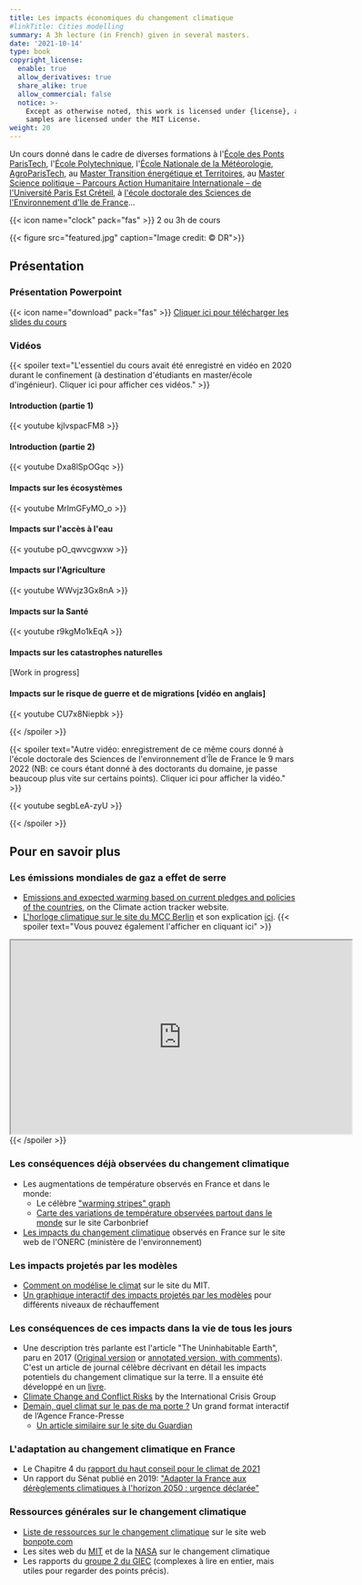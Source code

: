 ```yaml
---
title: Les impacts économiques du changement climatique
#linkTitle: Cities modelling
summary: A 3h lecture (in French) given in several masters.
date: '2021-10-14'
type: book
copyright_license:
  enable: true
  allow_derivatives: true
  share_alike: true
  allow_commercial: false
  notice: >-
    Except as otherwise noted, this work is licensed under {license}, and code
    samples are licensed under the MIT License.
weight: 20
---
```


Un cours donné dans le cadre de diverses formations à l'[École des Ponts ParisTech](https://www.ecoledesponts.fr), l'[École Polytechnique](https://www.polytechnique.edu/), l'[École Nationale de la Météorologie](http://www.enm-toulouse.fr), [AgroParisTech](http://www2.agroparistech.fr/), au [Master Transition énergétique et Territoires](https://www.ecoledesponts.fr/master-tet-transition-energetique-territoires), au [Master Science politique – Parcours Action Humanitaire Internationale – de l'Université Paris Est Créteil](https://masterhumanitaire.wordpress.com/), à [l'école doctorale des Sciences de l'Environnement d'Ile de France](http://ed129.sorbonne-universite.fr/fr/index.html)...

{{< icon name="clock" pack="fas" >}} 2 ou 3h de cours

{{< figure src="featured.jpg" caption="Image credit: © DR">}}

## Présentation

### Présentation Powerpoint
{{< icon name="download" pack="fas" >}} [Cliquer ici pour télécharger les slides du cours](https://www.dropbox.com/s/xmveztfma7xd36u/viguie%20cours%20impacts.pdf?dl=0)

### Vidéos
{{< spoiler text="L'essentiel du cours avait été enregistré en vidéo en 2020 durant le confinement (à destination d'étudiants en master/école d'ingénieur). Cliquer ici pour afficher ces vidéos." >}}

#### Introduction (partie 1)
{{< youtube kjlvspacFM8 >}} 


#### Introduction (partie 2)
{{< youtube Dxa8lSpOGqc >}} 

#### Impacts sur les écosystèmes

{{< youtube MrlmGFyMO_o >}} 

#### Impacts sur l'accès à l'eau

{{< youtube pO_qwvcgwxw >}} 

#### Impacts sur l'Agriculture
{{< youtube WWvjz3Gx8nA >}}

#### Impacts sur la Santé
{{< youtube r9kgMo1kEqA >}}

#### Impacts sur les catastrophes naturelles
[Work in progress]

#### Impacts sur le risque de guerre et de migrations [vidéo en anglais]
{{< youtube CU7x8Niepbk >}}



{{< /spoiler >}}

{{< spoiler text="Autre vidéo: enregistrement de ce même cours donné à l'école doctorale des Sciences de l'environnement d'Île de France le 9 mars 2022 (NB: ce cours étant donné à des doctorants du domaine, je passe beaucoup plus vite sur certains points). Cliquer ici pour afficher la vidéo." >}}

{{< youtube segbLeA-zyU >}}

{{< /spoiler >}}

## Pour en savoir plus

### Les émissions mondiales de gaz a effet de serre
- [Emissions and expected warming based on current pledges and policies of the countries](https://climateactiontracker.org/global/temperatures/), on the Climate action tracker website.
- [L'horloge climatique sur le site du MCC Berlin](https://www.mcc-berlin.net/fileadmin/data/clock/carbon_clock.htm) et son explication [ici](https://www.mcc-berlin.net/en/research/co2-budget.html).
{{< spoiler text="Vous pouvez également l'afficher en cliquant ici" >}}
<iframe src="https://www.mcc-berlin.net/fileadmin/data/clock/carbon_clock.htm?i=3267263" style="width:600px; height:340px;"></iframe>
{{< /spoiler >}}

### Les conséquences déjà observées du changement climatique
- Les augmentations de température observés en France et dans le monde:
  - Le célèbre ["warming stripes" graph](https://showyourstripes.info/)
  - [Carte des variations de température observées partout dans le monde](https://www.carbonbrief.org/mapped-how-every-part-of-the-world-has-warmed-and-could-continue-to-warm) sur le site Carbonbrief
- [Les impacts du changement climatique](https://www.ecologie.gouv.fr/sites/default/files/ONERC_Brochure_impacts_en_France_PDF_WEB.pdf) observés en France sur le site web de l'ONERC (ministère de l'environnement)


### Les impacts projetés par les modèles
- [Comment on modélise le climat](https://climate.mit.edu/explainers/climate-models) sur le site du MIT.
- [Un graphique interactif des impacts projetés par les modèles](https://interactive.carbonbrief.org/impacts-climate-change-one-point-five-degrees-two-degrees/?utm_source=web&utm_campaign=Redirect#) pour différents niveaux de réchauffement

### Les conséquences de ces impacts dans la vie de tous les jours
- Une description très parlante est l'article "The Uninhabitable Earth", paru en 2017 ([Original version](https://nymag.com/intelligencer/2017/07/climate-change-earth-too-hot-for-humans.html) or [annotated version, with comments](https://nymag.com/intelligencer/2017/07/climate-change-earth-too-hot-for-humans-annotated.html)). C'est un article de journal célèbre décrivant en détail les impacts potentiels du changement climatique sur la terre. Il a ensuite été développé en un [livre](https://www.theguardian.com/books/2019/feb/17/david-wallace-wells-uninhabitable-earth-review).
- [Climate Change and Conflict Risks](https://crisisgroup.github.io/about-foc/) by the International Crisis Group
- [Demain, quel climat sur le pas de ma porte ?](https://interactive.afp.com/features/Demain-quel-climat-sur-le-pas-de-ma-porte_621/) Un grand format interactif de l’Agence France-Presse
  - [Un article similaire sur le site du Guardian](https://www.theguardian.com/environment/ng-interactive/2021/oct/14/climate-change-happening-now-stats-graphs-maps-cop26)

### L'adaptation au changement climatique en France
- Le Chapitre 4 du [rapport du haut conseil pour le climat de 2021](https://www.hautconseilclimat.fr/publications/rapport-annuel-2021-renforcer-lattenuation-engager-ladaptation/)
- Un rapport du Sénat publié en 2019: ["Adapter la France aux dérèglements climatiques à l'horizon 2050 : urgence déclarée"](https://www.senat.fr/notice-rapport/2018/r18-511-notice.html)

### Ressources générales sur le changement climatique
- [Liste de ressources sur le changement climatique](https://bonpote.com/les-meilleures-sources-sur-lenvironnement-et-le-climat-tous-niveaux-confondus/) sur le site web [bonpote.com](https://bonpote.com/)
- Les sites web du [MIT](https://climate.mit.edu/) et de la [NASA](https://climate.nasa.gov/) sur le changement climatique
- Les rapports du [groupe 2 du GIEC](https://www.ipcc.ch/working-group/wg2/) (complexes à lire en entier, mais utiles pour regarder des points précis).
